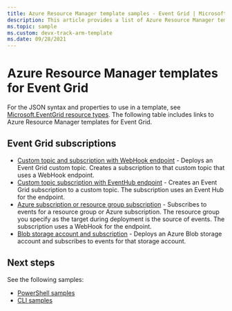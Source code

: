 ```yaml
---
title: Azure Resource Manager template samples - Event Grid | Microsoft Docs
description: This article provides a list of Azure Resource Manager template samples for Azure Event Grid on GitHub.
ms.topic: sample
ms.custom: devx-track-arm-template
ms.date: 09/28/2021
---
```


# Azure Resource Manager templates for Event Grid

For the JSON syntax and properties to use in a template, see [Microsoft.EventGrid resource types](/azure/templates/microsoft.eventgrid/allversions). The following table includes links to Azure Resource Manager templates for Event Grid.

## Event Grid subscriptions
- [Custom topic and subscription with WebHook endpoint](https://github.com/Azure/azure-quickstart-templates/tree/master/quickstarts/microsoft.eventgrid/event-grid) - Deploys an Event Grid custom topic. Creates a subscription to that custom topic that uses a WebHook endpoint. 
- [Custom topic subscription with EventHub endpoint](https://github.com/Azure/azure-quickstart-templates/tree/master/quickstarts/microsoft.eventgrid/event-grid-event-hubs-handler) - Creates an Event Grid subscription to a custom topic. The subscription uses an Event Hub for the endpoint. 
- [Azure subscription or resource group subscription](https://github.com/Azure/azure-quickstart-templates/tree/master/quickstarts/microsoft.eventgrid/event-grid-resource-events-to-webhook) - Subscribes to events for a resource group or Azure subscription. The resource group you specify as the target during deployment is the source of events. The subscription uses a WebHook for the endpoint. 
- [Blob storage account and subscription](https://github.com/Azure/azure-quickstart-templates/tree/master/quickstarts/microsoft.eventgrid/event-grid-subscription-and-storage) - Deploys an Azure Blob storage account and subscribes to events for that storage account. 

## Next steps
See the following samples:

- [PowerShell samples](powershell-samples.md)
- [CLI samples](scripts/cli-subscribe-custom-topic.md)
